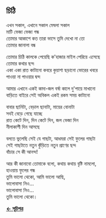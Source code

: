 ## চিঠি

এখন সকাল, এখানে সকাল মেঘলা সকাল<br>
মাটি ভেজা ভেজা গন্ধ<br>
তোমার আকাশে কত তারা ভাসে তুমি দেখো না তো<br>
তোমার জানালা বন্ধ<br>

তোমার চিঠি কালকে পেয়েছি ক'হাজার মাইল পেরিয়ে এসেছে<br>
তোমার কথার ছন্দ<br>
একা একা রাত কাটানো কবরে কুয়াশা ছড়ানো ভোরের খবরে<br>
পাওয়া না পাওয়ার দ্বন্দ<br>

আমার এখানে একই কাদা-জল বর্ষা কালে দু'পায়ে মাখানো<br>
বাড়িতে বাইরে সেই অবিকল একই রকম সময় কাটানো<br>

বাবার ছানিটা, বেড়াল ছানাটা, মায়ের বোনাটা<br>
সবই বেড়ে গেছে যাচ্ছে<br>
রাত কেটে দিন, দিন কেটে দিন, জল ভেজা দিন<br>
নীলাকাশী দিন আসছে<br>

বলতে ভুলেছি সেই যে গাছটা, আধমরা সেই ফুলের গাছটা<br>
সেই গাছটাতে নতুন কুঁড়িতে নতুন প্রাণের ছন্দ<br>
বাঁচার সে কী আনন্দ!<br>

আর কী জানাবো তোমাকে বলো, কথায় কথায় বৃষ্টি নামলো,<br>
হাওয়ায় ফুলের গন্ধ<br>
তুমি ভালো থেকো, আমি ভালো আছি,<br>
ভালোবাসা নিও…<br>
ভালোবাসা নিও…<br>
তুমি ভালো থেকো।<br>

**[← সূচিপত্র](../readme.md)**
